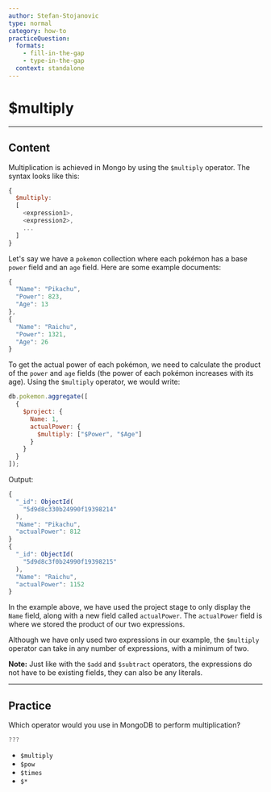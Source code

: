 ```yaml
---
author: Stefan-Stojanovic
type: normal
category: how-to
practiceQuestion:
  formats:
    - fill-in-the-gap
    - type-in-the-gap
  context: standalone
---
```


# $multiply


---

## Content

Multiplication is achieved in Mongo by using the `$multiply` operator. The syntax looks like this:

```javascript
{ 
  $multiply:  
  [ 
    <expression1>, 
    <expression2>, 
    ... 
  ] 
}
```

Let's say we have a `pokemon` collection where each pokémon has a base `power` field and an `age` field. Here are some example documents:

```javascript
{ 
  "Name": "Pikachu",
  "Power": 823,
  "Age": 13
},
{ 
  "Name": "Raichu", 
  "Power": 1321,
  "Age": 26
}
```

To get the actual power of each pokémon, we need to calculate the product of the `power` and `age` fields (the power of each pokémon increases with its age). Using the `$multiply` operator, we would write:

```javascript
db.pokemon.aggregate([
  {
    $project: {
      Name: 1,
      actualPower: {
        $multiply: ["$Power", "$Age"]
      }
    }
  }
]);
```

Output:

```javascript
{ 
  "_id": ObjectId(
    "5d9d8c330b24990f19398214"
  ),
  "Name": "Pikachu", 
  "actualPower": 812 
}
{ 
  "_id": ObjectId(
    "5d9d8c3f0b24990f19398215"
  ),
  "Name": "Raichu", 
  "actualPower": 1152 
}
```

In the example above, we have used the project stage to only display the `Name` field, along with a new field called `actualPower`. The `actualPower` field is where we stored the product of our two expressions.

Although we have only used two expressions in our example, the `$multiply` operator can take in any number of expressions, with a minimum of two.

**Note:** Just like with the `$add` and `$subtract` operators, the expressions do not have to be existing fields, they can also be any literals.


---

## Practice

Which operator would you use in MongoDB to perform multiplication?

```javascript
???
```

- `$multiply`
- `$pow`
- `$times`
- `$*`
